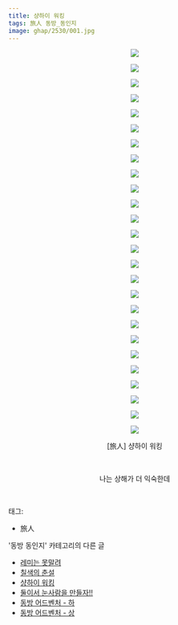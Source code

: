 ```yaml
---
title: 샹하이 워킹
tags: 旅人 동방_동인지
image: ghap/2530/001.jpg
---
```

<div class="article">
<p style="text-align: center; clear: none; float: none;"><img src="{{ site.nasurl }}/ghap/2530/001.jpg"/></p>
<p style="text-align: center; clear: none; float: none;"><img src="{{ site.nasurl }}/ghap/2530/002.jpg"/></p>
<p style="text-align: center; clear: none; float: none;"><img src="{{ site.nasurl }}/ghap/2530/003.jpg"/></p>
<p style="text-align: center; clear: none; float: none;"><img src="{{ site.nasurl }}/ghap/2530/004.jpg"/></p>
<p style="text-align: center; clear: none; float: none;"><img src="{{ site.nasurl }}/ghap/2530/005.jpg"/></p>
<p style="text-align: center; clear: none; float: none;"><img src="{{ site.nasurl }}/ghap/2530/006.jpg"/></p>
<p style="text-align: center; clear: none; float: none;"><img src="{{ site.nasurl }}/ghap/2530/007.jpg"/></p>
<p style="text-align: center; clear: none; float: none;"><img src="{{ site.nasurl }}/ghap/2530/008.jpg"/></p>
<p style="text-align: center; clear: none; float: none;"><img src="{{ site.nasurl }}/ghap/2530/009.jpg"/></p>
<p style="text-align: center; clear: none; float: none;"><img src="{{ site.nasurl }}/ghap/2530/010.jpg"/></p>
<p style="text-align: center; clear: none; float: none;"><img src="{{ site.nasurl }}/ghap/2530/011.jpg"/></p>
<p style="text-align: center; clear: none; float: none;"><img src="{{ site.nasurl }}/ghap/2530/012.jpg"/></p>
<p style="text-align: center; clear: none; float: none;"><img src="{{ site.nasurl }}/ghap/2530/013.jpg"/></p>
<p style="text-align: center; clear: none; float: none;"><img src="{{ site.nasurl }}/ghap/2530/014.jpg"/></p>
<p style="text-align: center; clear: none; float: none;"><img src="{{ site.nasurl }}/ghap/2530/015.jpg"/></p>
<p style="text-align: center; clear: none; float: none;"><img src="{{ site.nasurl }}/ghap/2530/016.jpg"/></p>
<p style="text-align: center; clear: none; float: none;"><img src="{{ site.nasurl }}/ghap/2530/017.jpg"/></p>
<p style="text-align: center; clear: none; float: none;"><img src="{{ site.nasurl }}/ghap/2530/018.jpg"/></p>
<p style="text-align: center; clear: none; float: none;"><img src="{{ site.nasurl }}/ghap/2530/019.jpg"/></p>
<p style="text-align: center; clear: none; float: none;"><img src="{{ site.nasurl }}/ghap/2530/020.jpg"/></p>
<p style="text-align: center; clear: none; float: none;"><img src="{{ site.nasurl }}/ghap/2530/021.jpg"/></p>
<p style="text-align: center; clear: none; float: none;"><img src="{{ site.nasurl }}/ghap/2530/022.jpg"/></p>
<p style="text-align: center; clear: none; float: none;"><img src="{{ site.nasurl }}/ghap/2530/023.jpg"/></p>
<p style="text-align: center; clear: none; float: none;"><img src="{{ site.nasurl }}/ghap/2530/024.jpg"/></p>
<p style="text-align: center; clear: none; float: none;"><img src="{{ site.nasurl }}/ghap/2530/025.jpg"/></p>
<p style="text-align: center; clear: none; float: none;"><img src="{{ site.nasurl }}/ghap/2530/026.jpg"/></p>
<p style="text-align: center; clear: none; float: none;">[旅人] 샹하이 워킹</p>
<p style="text-align: center; clear: none; float: none;"><br/></p>
<p style="text-align: center; clear: none; float: none;">나는 상해가 더 익숙한데</p>
<p><br/></p>
</div><div class="tagTrail">
<p>태그: </p>
<ul>
<li>旅人</li>
</ul>
</div><div class="another">
<p>'동방 동인지' 카테고리의 다른 글</p>
<ul>
<li><a href="/2016-10-10-ghap_2532">레미는 못말려</a></li>
<li><a href="/2016-10-10-ghap_2531">칠색의 춘설</a></li>
<li><a href="/2016-10-10-ghap_2530">샹하이 워킹</a></li>
<li><a href="/2016-10-10-ghap_2529">둘이서 눈사람을 만들자!!</a></li>
<li><a href="/2016-10-10-ghap_2527">동방 어드벤처 - 하</a></li>
<li><a href="/2016-10-10-ghap_2526">동방 어드벤처 - 상</a></li>
</ul>
</div><div class="cb_module cb_fluid">
<div class="cb_wrt cb_profile">
</div><!-- commentList close -->
</div>
